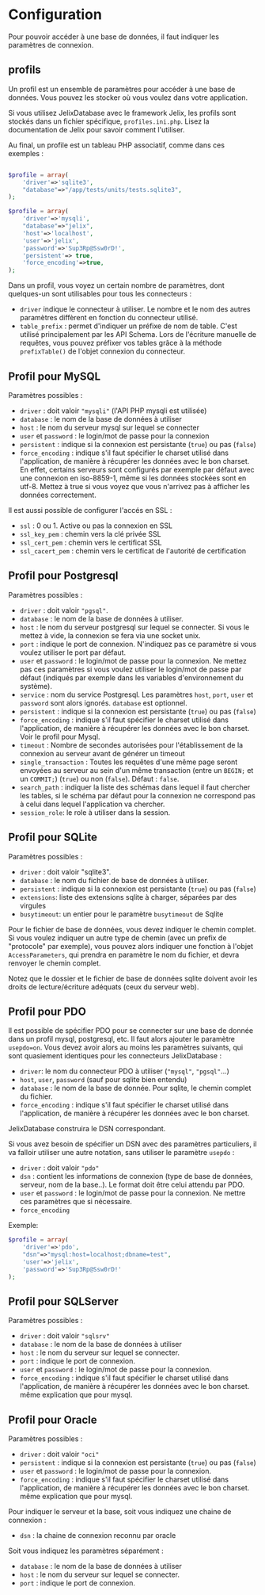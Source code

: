 
# Configuration

Pour pouvoir accéder à une base de données, il faut indiquer les
paramètres de connexion.

## profils

Un profil est un ensemble de paramètres pour accéder à une base de données.
Vous pouvez les stocker où vous voulez dans votre application.

Si vous utilisez JelixDatabase avec le framework Jelix, les profils sont stockés
dans un fichier spécifique, `profiles.ini.php`. Lisez la documentation de Jelix
pour savoir comment l'utiliser.

Au final, un profile est un tableau PHP associatif, comme dans ces exemples :


```php

$profile = array(
    'driver'=>'sqlite3',
    "database"=>"/app/tests/units/tests.sqlite3",
);

$profile = array(
    'driver'=>'mysqli',
    "database"=>"jelix",
    'host'=>'localhost',
    'user'=>'jelix',
    'password'=>'Sup3Rp@Ssw0rD!',
    'persistent'=> true,
    'force_encoding'=>true,
); 

```


Dans un profil, vous voyez un certain nombre de paramètres, dont quelques-un
sont utilisables pour tous les connecteurs :

- `driver` indique le connecteur à utiliser. Le nombre et le nom des autres
  paramètres diffèrent en fonction du connecteur utilisé.
- `table_prefix` : permet d'indiquer un préfixe de nom de table. C'est utilisé 
  principalement par les API Schema. Lors de l'écriture manuelle de requêtes, 
  vous pouvez préfixer vos tables grâce à la méthode `prefixTable()` de 
  l'objet connexion du connecteur.

Profil pour MySQL
-----------------

Paramètres possibles :

- `driver` : doit valoir `"mysqli"` (l'API PHP mysqli est utilisée)
- `database` : le nom de la base de données à utiliser
- `host` : le nom du serveur mysql sur lequel se connecter
- `user` et `password` : le login/mot de passe pour la connexion
- `persistent` : indique si la connexion est persistante (`true`) ou pas
  (`false`)
- `force_encoding` : indique s'il faut spécifier le charset utilisé dans
  l'application, de manière à récupérer les données avec le bon charset. En
  effet, certains serveurs sont configurés par exemple par défaut avec une
  connexion en iso-8859-1, même si les données stockées sont en utf-8. Mettez
  à true si vous voyez que vous n'arrivez pas à afficher les données
  correctement.

Il est aussi possible de configurer l'accés en SSL :

- `ssl` : 0 ou 1. Active ou pas la connexion en SSL
- `ssl_key_pem` : chemin vers la clé privée SSL
- `ssl_cert_pem` : chemin vers le certificat SSL
- `ssl_cacert_pem` : chemin vers le certificat de l'autorité de certification

Profil pour Postgresql 
----------------------

Paramètres possibles :

- `driver` : doit valoir `"pgsql"`.
- `database` : le nom de la base de données à utiliser.
- `host` : le nom du serveur postgresql sur lequel se connecter. Si vous le
  mettez à vide, la connexion se fera via une socket unix.
- `port` : indique le port de connexion. N'indiquez pas ce paramètre si
  vous voulez utiliser le port par défaut.
- `user` et `password` : le login/mot de passe pour la connexion. Ne
  mettez pas ces paramètres si vous voulez utiliser le login/mot de passe par
  défaut (indiqués par exemple dans les variables d'environnement du
  système).
- `service` : nom du service Postgresql. Les paramètres `host`,
  `port`, `user` et `password` sont alors ignorés. `database` est optionnel.
- `persistent` : indique si la connexion est persistante (`true`) ou pas
  (`false`)
- `force_encoding` : indique s'il faut spécifier le charset utilisé dans
  l'application, de manière à récupérer les données avec le bon charset. 
  Voir le profil pour Mysql.
- `timeout` : Nombre de secondes autorisées pour l'établissement de la
  connexion au serveur avant de générer un timeout
- `single_transaction` : Toutes les requêtes d'une même page seront
  envoyées au serveur au sein d'un même transaction (entre un `BEGIN;` et un
  `COMMIT;`) (`true`) ou non (`false`). Défaut : `false`.
- `search_path` : indiquer la liste des schémas dans lequel il faut
  chercher les tables, si le schéma par défaut pour la connexion ne
  correspond pas à celui dans lequel l'application va chercher.
- `session_role`: le role à utiliser dans la session. 

Profil pour SQLite 
------------------

Paramètres possibles :

- `driver` : doit valoir "sqlite3".
- `database` : le nom du fichier de base de données à utiliser.
- `persistent` : indique si la connexion est persistante (`true`) ou pas
  (`false`)
- `extensions`: liste des extensions sqlite à charger, séparées par des virgules
- `busytimeout`: un entier pour le paramètre `busytimeout` de Sqlite
  
Pour le fichier de base de données, vous devez indiquer le chemin complet.
Si vous voulez indiquer un autre type de chemin (avec un prefix de "protocole" par exemple), 
vous pouvez alors indiquer une fonction à l'objet `AccessParameters`, qui 
prendra en paramètre le nom du fichier, et devra renvoyer le chemin complet.

Notez que le dossier et le fichier de base de données sqlite doivent avoir les droits de
lecture/écriture adéquats (ceux du serveur web).


Profil pour PDO 
---------------


Il est possible de spécifier PDO pour se connecter sur une base de donnée dans
un profil mysql, postgresql, etc. Il faut alors ajouter le paramètre
`usepdo=on`. Vous devez avoir alors au moins les paramètres suivants, qui sont
quasiement identiques pour les connecteurs JelixDatabase :

- `driver`: le nom du connecteur PDO à utiliser (`"mysql"`, `"pgsql"`...)
- `host`, `user`, `password` (sauf pour sqlite bien entendu)
- `database` : le nom de la base de donnée. Pour sqlite, le chemin complet du fichier.
- `force_encoding` : indique s'il faut spécifier le charset utilisé dans
  l'application, de manière à récupérer les données avec le bon charset.

JelixDatabase construira le DSN correspondant.

Si vous avez besoin de spécifier un DSN avec des paramètres particuliers, il va
falloir utiliser une autre notation, sans utiliser le paramètre `usepdo` :

- `driver` : doit valoir `"pdo"`
- `dsn` : contient les informations de connexion (type de base de données,
  serveur, nom de la base..). Le format doit être celui attendu par PDO.
- `user` et `password` : le login/mot de passe pour la connexion. Ne
  mettre ces paramètres que si nécessaire.
- `force_encoding`

Exemple:

```php
$profile = array(
    'driver'=>'pdo',
    "dsn"=>"mysql:host=localhost;dbname=test",
    'user'=>'jelix',
    'password'=>'Sup3Rp@Ssw0rD!'
); 

```


Profil pour SQLServer 
----------------------


Paramètres possibles :

- `driver` : doit valoir `"sqlsrv"`
- `database` : le nom de la base de données à utiliser
- `host` : le nom du serveur sur lequel se connecter.
- `port` : indique le port de connexion.
- `user` et `password` : le login/mot de passe pour la connexion.
- `force_encoding` : indique s'il faut spécifier le charset utilisé dans
  l'application, de manière à récupérer les données avec le bon charset. même
  explication que pour mysql.


Profil pour Oracle 
------------------

Paramètres possibles :

- `driver` : doit valoir `"oci"`
- `persistent` : indique si la connexion est persistante (`true`) ou pas
  (`false`)
- `user` et `password` : le login/mot de passe pour la connexion.
- `force_encoding` : indique s'il faut spécifier le charset utilisé dans
  l'application, de manière à récupérer les données avec le bon charset. même
  explication que pour mysql.

Pour indiquer le serveur et la base, soit vous indiquez une chaine de connexion :

- `dsn` : la chaine de connexion reconnu par oracle

Soit vous indiquez les paramètres séparément :

- `database` : le nom de la base de données à utiliser
- `host` : le nom du serveur sur lequel se connecter.
- `port` : indique le port de connexion.
